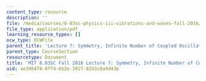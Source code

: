 ```yaml
---
content_type: resource
description: ''
file: /media/courses/8-03sc-physics-iii-vibrations-and-waves-fall-2016/ae3464780ff46b2e392782b3c0a9d43b_MIT8_03SCF16_hw_Lec7.pdf
file_type: application/pdf
learning_resource_types: []
ocw_type: OCWFile
parent_title: 'Lecture 7: Symmetry, Infinite Number of Coupled Oscillators'
parent_type: CourseSection
resourcetype: Document
title: 'MIT 8.03SC Fall 2016 Lecture 7: Symmetry, Infinite Number of Coupled Oscillators'
uid: ae346478-0ff4-6b2e-3927-82b3c0a9d43b
---
```

